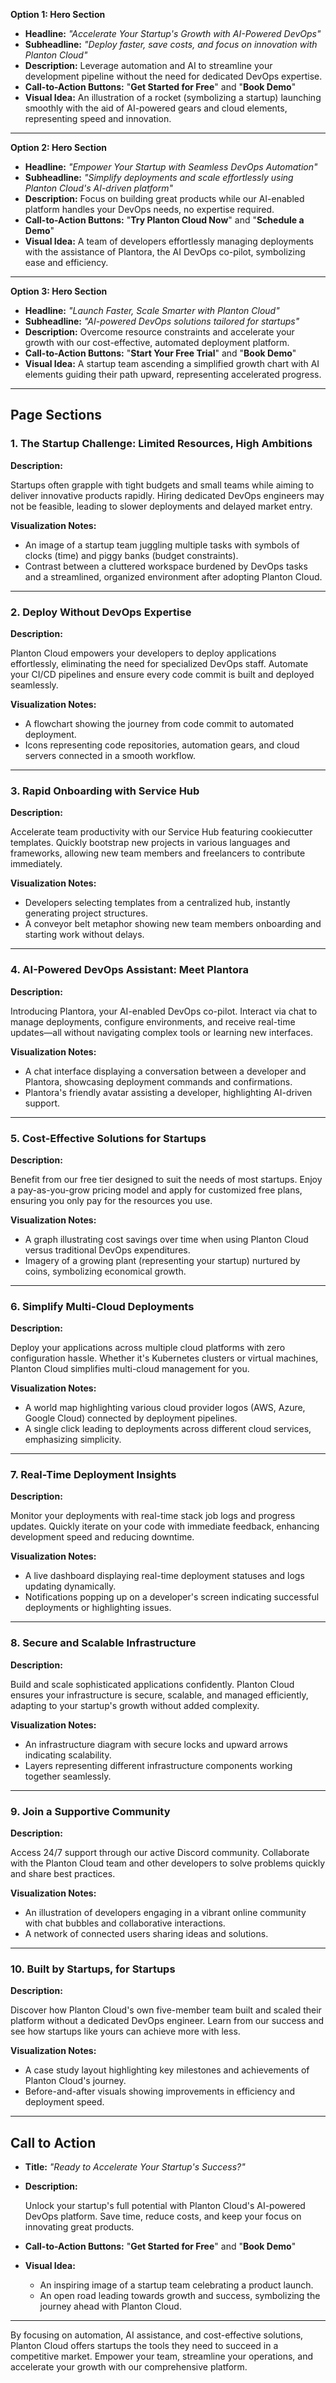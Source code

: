 **Option 1: Hero Section**

- **Headline:** *"Accelerate Your Startup's Growth with AI-Powered DevOps"*
- **Subheadline:** *"Deploy faster, save costs, and focus on innovation with Planton Cloud"*
- **Description:** Leverage automation and AI to streamline your development pipeline without the need for dedicated
  DevOps expertise.
- **Call-to-Action Buttons:** "**Get Started for Free**" and "**Book Demo**"
- **Visual Idea:** An illustration of a rocket (symbolizing a startup) launching smoothly with the aid of AI-powered
  gears and cloud elements, representing speed and innovation.

---

**Option 2: Hero Section**

- **Headline:** *"Empower Your Startup with Seamless DevOps Automation"*
- **Subheadline:** *"Simplify deployments and scale effortlessly using Planton Cloud's AI-driven platform"*
- **Description:** Focus on building great products while our AI-enabled platform handles your DevOps needs, no
  expertise required.
- **Call-to-Action Buttons:** "**Try Planton Cloud Now**" and "**Schedule a Demo**"
- **Visual Idea:** A team of developers effortlessly managing deployments with the assistance of Plantora, the AI DevOps
  co-pilot, symbolizing ease and efficiency.

---

**Option 3: Hero Section**

- **Headline:** *"Launch Faster, Scale Smarter with Planton Cloud"*
- **Subheadline:** *"AI-powered DevOps solutions tailored for startups"*
- **Description:** Overcome resource constraints and accelerate your growth with our cost-effective, automated
  deployment platform.
- **Call-to-Action Buttons:** "**Start Your Free Trial**" and "**Book Demo**"
- **Visual Idea:** A startup team ascending a simplified growth chart with AI elements guiding their path upward,
  representing accelerated progress.

---

## Page Sections

### 1. The Startup Challenge: Limited Resources, High Ambitions

**Description:**

Startups often grapple with tight budgets and small teams while aiming to deliver innovative products rapidly. Hiring
dedicated DevOps engineers may not be feasible, leading to slower deployments and delayed market entry.

**Visualization Notes:**

- An image of a startup team juggling multiple tasks with symbols of clocks (time) and piggy banks (budget constraints).
- Contrast between a cluttered workspace burdened by DevOps tasks and a streamlined, organized environment after
  adopting Planton Cloud.

---

### 2. Deploy Without DevOps Expertise

**Description:**

Planton Cloud empowers your developers to deploy applications effortlessly, eliminating the need for specialized DevOps
staff. Automate your CI/CD pipelines and ensure every code commit is built and deployed seamlessly.

**Visualization Notes:**

- A flowchart showing the journey from code commit to automated deployment.
- Icons representing code repositories, automation gears, and cloud servers connected in a smooth workflow.

---

### 3. Rapid Onboarding with Service Hub

**Description:**

Accelerate team productivity with our Service Hub featuring cookiecutter templates. Quickly bootstrap new projects in
various languages and frameworks, allowing new team members and freelancers to contribute immediately.

**Visualization Notes:**

- Developers selecting templates from a centralized hub, instantly generating project structures.
- A conveyor belt metaphor showing new team members onboarding and starting work without delays.

---

### 4. AI-Powered DevOps Assistant: Meet Plantora

**Description:**

Introducing Plantora, your AI-enabled DevOps co-pilot. Interact via chat to manage deployments, configure environments,
and receive real-time updates—all without navigating complex tools or learning new interfaces.

**Visualization Notes:**

- A chat interface displaying a conversation between a developer and Plantora, showcasing deployment commands and
  confirmations.
- Plantora's friendly avatar assisting a developer, highlighting AI-driven support.

---

### 5. Cost-Effective Solutions for Startups

**Description:**

Benefit from our free tier designed to suit the needs of most startups. Enjoy a pay-as-you-grow pricing model and apply
for customized free plans, ensuring you only pay for the resources you use.

**Visualization Notes:**

- A graph illustrating cost savings over time when using Planton Cloud versus traditional DevOps expenditures.
- Imagery of a growing plant (representing your startup) nurtured by coins, symbolizing economical growth.

---

### 6. Simplify Multi-Cloud Deployments

**Description:**

Deploy your applications across multiple cloud platforms with zero configuration hassle. Whether it's Kubernetes
clusters or virtual machines, Planton Cloud simplifies multi-cloud management for you.

**Visualization Notes:**

- A world map highlighting various cloud provider logos (AWS, Azure, Google Cloud) connected by deployment pipelines.
- A single click leading to deployments across different cloud services, emphasizing simplicity.

---

### 7. Real-Time Deployment Insights

**Description:**

Monitor your deployments with real-time stack job logs and progress updates. Quickly iterate on your code with immediate
feedback, enhancing development speed and reducing downtime.

**Visualization Notes:**

- A live dashboard displaying real-time deployment statuses and logs updating dynamically.
- Notifications popping up on a developer's screen indicating successful deployments or highlighting issues.

---

### 8. Secure and Scalable Infrastructure

**Description:**

Build and scale sophisticated applications confidently. Planton Cloud ensures your infrastructure is secure, scalable,
and managed efficiently, adapting to your startup's growth without added complexity.

**Visualization Notes:**

- An infrastructure diagram with secure locks and upward arrows indicating scalability.
- Layers representing different infrastructure components working together seamlessly.

---

### 9. Join a Supportive Community

**Description:**

Access 24/7 support through our active Discord community. Collaborate with the Planton Cloud team and other developers
to solve problems quickly and share best practices.

**Visualization Notes:**

- An illustration of developers engaging in a vibrant online community with chat bubbles and collaborative interactions.
- A network of connected users sharing ideas and solutions.

---

### 10. Built by Startups, for Startups

**Description:**

Discover how Planton Cloud's own five-member team built and scaled their platform without a dedicated DevOps engineer.
Learn from our success and see how startups like yours can achieve more with less.

**Visualization Notes:**

- A case study layout highlighting key milestones and achievements of Planton Cloud's journey.
- Before-and-after visuals showing improvements in efficiency and deployment speed.

---

## Call to Action

- **Title:** *"Ready to Accelerate Your Startup's Success?"*
- **Description:**

  Unlock your startup's full potential with Planton Cloud's AI-powered DevOps platform. Save time, reduce costs, and
  keep your focus on innovating great products.

- **Call-to-Action Buttons:** "**Get Started for Free**" and "**Book Demo**"
- **Visual Idea:**

    - An inspiring image of a startup team celebrating a product launch.
    - An open road leading towards growth and success, symbolizing the journey ahead with Planton Cloud.

---

By focusing on automation, AI assistance, and cost-effective solutions, Planton Cloud offers startups the tools they
need to succeed in a competitive market. Empower your team, streamline your operations, and accelerate your growth with
our comprehensive platform.
